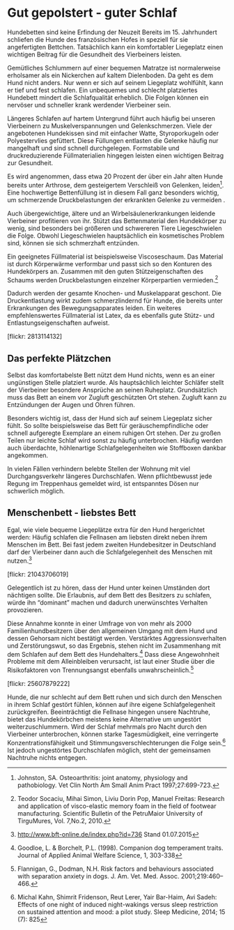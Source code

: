 # Gut gepolstert - guter Schlaf

Hundebetten sind keine Erfindung der Neuzeit Bereits im 15. Jahrhundert schliefen die Hunde des französischen Hofes in speziell für sie angefertigten Bettchen.
Tatsächlich kann ein komfortabler Liegeplatz einen wichtigen Beitrag für die Gesundheit des Vierbeiners leisten. 

Gemütliches Schlummern auf einer bequemen Matratze ist normalerweise erholsamer als ein Nickerchen auf kaltem Dielenboden. Da geht es dem Hund nicht anders. 
Nur wenn er sich auf seinem Liegeplatz wohlfühlt, kann er tief und fest schlafen. 
Ein unbequemes und schlecht platziertes Hundebett mindert die Schlafqualität erheblich. 
Die Folgen können ein nervöser und schneller krank werdender Vierbeiner sein. 

Längeres Schlafen auf hartem Untergrund führt auch häufig bei unseren Vierbeinern zu Muskelverspannungen und Gelenkschmerzen. Viele der angebotenen Hundekissen sind mit einfacher Watte, Styroporkugeln oder Polyestervlies gefüttert. Diese Füllungen entlasten die Gelenke häufig nur mangelhaft und sind schnell durchgelegen. Formstabile und druckreduzierende Füllmaterialien hingegen leisten einen wichtigen Beitrag zur Gesundheit.

Es wird angenommen, dass etwa 20 Prozent der über ein Jahr alten Hunde bereits unter Arthrose, dem gesteigertem Verschleiß von Gelenken, leiden[^1]. Eine hochwertige Bettenfüllung ist in diesem Fall ganz besonders wichtig, um schmerzende Druckbelastungen der erkrankten Gelenke zu vermeiden . 

Auch übergewichtige, ältere und an Wirbelsäulenerkrankungen leidende Vierbeiner profitieren von ihr. Stützt das Bettenmaterial den Hundekörper zu wenig, sind besonders bei größeren und schwereren Tiere Liegeschwielen die Folge. Obwohl Liegeschwielen hauptsächlich ein kosmetisches Problem sind, können sie sich schmerzhaft entzünden.  

Ein geeignetes Füllmaterial ist beispielsweise Viscoseschaum. Das Material ist durch Körperwärme verformbar und passt sich so den Konturen des Hundekörpers an. Zusammen mit den guten Stützeigenschaften des Schaums werden Druckbelastungen einzelner Körperpartien vermieden.[^2] 

Dadurch werden der gesamte Knochen- und Muskelapparat geschont.
Die Druckentlastung wirkt zudem schmerzlindernd für Hunde, die bereits unter Erkrankungen des Bewegungsapparates leiden. Ein weiteres empfehlenswertes Füllmaterial ist Latex, da es ebenfalls gute Stütz- und Entlastungseigenschaften aufweist. 

[flickr: 2813114132]


## Das perfekte Plätzchen
 
Selbst das komfortabelste Bett nützt dem Hund nichts, wenn es an einer ungünstigen Stelle platziert wurde. Als hauptsächlich leichter Schläfer stellt der Vierbeiner besondere Ansprüche an seinen Ruheplatz. 
Grundsätzlich muss das Bett an einem vor Zugluft geschützten Ort stehen. Zugluft kann zu Entzündungen der Augen und Ohren führen. 

Besonders wichtig ist, dass der Hund sich auf seinem Liegeplatz sicher fühlt. 
So sollte beispielsweise das Bett für geräuschempfindliche oder schnell aufgeregte Exemplare an einem ruhigen Ort stehen. Der zu großen Teilen nur leichte Schlaf wird sonst zu häufig unterbrochen. Häufig werden auch überdachte, höhlenartige Schlafgelegenheiten wie Stoffboxen dankbar angekommen. 

In vielen Fällen verhindern belebte Stellen der Wohnung mit viel Durchgangsverkehr längeres Durchschlafen. Wenn pflichtbewusst jede Regung im Treppenhaus gemeldet wird, ist entspanntes Dösen nur schwerlich möglich.


## Menschenbett - liebstes Bett

Egal, wie viele bequeme Liegeplätze extra für den Hund hergerichtet werden: Häufig schlafen die Fellnasen am liebsten direkt neben ihrem Menschen im Bett. Bei fast jedem zweiten Hundebesitzer in Deutschland darf der Vierbeiner dann auch die Schlafgelegenheit des Menschen mit nutzen.[^3]

[flickr: 21043706019]

Gelegentlich ist zu hören, dass der Hund unter keinen Umständen dort nächtigen sollte. Die Erlaubnis, auf dem Bett des Besitzers zu schlafen, würde ihn “dominant” machen und dadurch unerwünschtes Verhalten provozieren.

Diese Annahme konnte in einer Umfrage von von mehr als 2000 Familienhundbesitzern über den allgemeinen Umgang mit dem Hund und dessen Gehorsam nicht bestätigt werden. Verstärktes Aggressionsverhalten und Zerstörungswut, so das Ergebnis, stehen nicht im Zusammenhang mit dem Schlafen auf dem Bett des Hundehalters.[^4]
Dass diese Angewohnheit Probleme mit dem Alleinbleiben verursacht, ist laut einer Studie über die Risikofaktoren von Trennungsangst ebenfalls unwahrscheinlich.[^5]

[flickr: 25607879222]

Hunde, die nur schlecht auf dem Bett ruhen und sich durch den Menschen in ihrem Schlaf gestört fühlen, können auf ihre eigene Schlafgelegenheit zurückgreifen. Beeinträchtigt die Fellnase hingegen unsere Nachtruhe, bietet das Hundekörbchen meistens keine Alternative um ungestört weiterzuschlummern. Wird der Schlaf mehrmals pro Nacht durch den Vierbeiner unterbrochen, können starke Tagesmüdigkeit, eine verringerte Konzentrationsfähigkeit und Stimmungsverschlechterungen die Folge sein.[^6] Ist jedoch ungestörtes Durchschlafen möglich, steht der gemeinsamen Nachtruhe nichts entgegen.


[^1]: Johnston, SA. Osteoarthritis: joint anatomy, physiology and pathobiology. Vet Clin North Am Small Anim Pract 1997;27:699-723.

[^2]: Teodor Socaciu, Mihai Simon, Liviu Dorin Pop, Manuel Freitas: Research and application of visco-elastic memory foam in the field of footwear manufacturing. Scientific Bulletin of the PetruMaior University of TirguMures, Vol. 7,No.2, 2010.

[^3]: http://www.bft-online.de/index.php?id=736 Stand 01.07.2015

[^4]: Goodloe, L. & Borchelt, P.L. (1998). Companion dog temperament traits. Journal of Applied Animal Welfare Science, 1, 303-338

[^5]: Flannigan, G., Dodman, N.H. Risk factors and behaviours associated with separation anxiety in dogs. J. Am. Vet. Med. Assoc. 2001;219:460–466.

[^6]: Michal Kahn, Shimrit Fridenson, Reut Lerer, Yair Bar-Haim, Avi Sadeh: Effects of one night of induced night-wakings versus sleep restriction on sustained attention and mood: a pilot study. Sleep Medicine, 2014; 15 (7): 825
